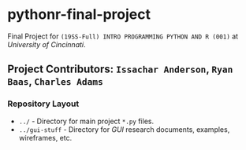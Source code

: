 # pythonr-final-project

Final Project for `(19SS-Full) INTRO PROGRAMMING PYTHON AND R (001)` at *University of Cincinnati*.

## Project Contributors: `Issachar Anderson`, `Ryan Baas`, `Charles Adams`  

### Repository Layout

* `../` - Directory for main project `*.py` files.
* `../gui-stuff` - Directory for *GUI* research documents, examples, wireframes, etc.

